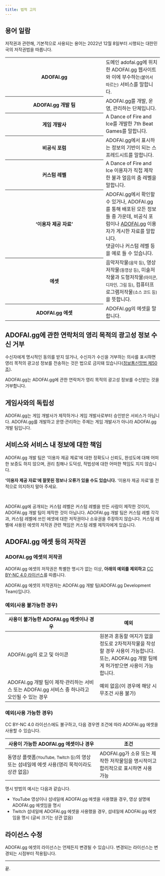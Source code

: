 ```yaml
---
title: 법적 고지
---
```


## 용어 일람

저작권과 관련해, 기본적으로 사용되는 용어는 2022년 12월 8일부터 시행되는 대한민국의 저작권법을 따릅니다.

<table>
  <colgroup>
    <col width="320px">
    <col>
  </colgroup>
  <tbody>
    <tr>
      <th>ADOFAI.gg</th>
      <td>도메인 adofai.gg에 위치한 ADOFAI.gg 웹사이트와 이에 부수하는<small>(붙어서 따르는)</small> 서비스를 말합니다.</td>
    </tr>
    <tr>
      <th>ADOFAI.gg 개발 팀</th>
      <td>ADOFAI.gg를 개발, 운영, 관리하는 단체입니다.</td>
    </tr>
    <tr>
      <th>게임 개발사</th>
      <td>A Dance of Fire and Ice를 개발한 7th Beat Games를 말합니다.</td>
    </tr>
    <tr>
      <th>비공식 포럼</th>
      <td>ADOFAI.gg에서 표시하는 정보의 기반이 되는 스프레드시트를 말합니다.</td>
    </tr>
    <tr>
      <th>커스텀 레벨</th>
      <td>A Dance of Fire and Ice 이용자가 직접 제작한 불과 얼음의 춤 레벨을 말합니다.</td>
    </tr>
    <tr>
      <th>‘이용자 제공 자료’</th>
      <td>ADOFAI.gg에서 확인할 수 있거나, ADOFAI.gg를 통해 배포된 모든 정보들 중 가운데, 비공식 포럼이나 <a href="https://adofai.gg">ADOFAI.gg</a> 이용자가 게시한 자료를 말합니다.<br>
      댓글이나 커스텀 레벨 등을 예로 들 수 있습니다.</td>
    </tr>
    <tr>
      <th>에셋</th>
      <td>음악저작물<small>(음악 등)</small>, 영상저작물<small>(동영상 등)</small>, 미술저작물과 도형저작물<small>(아이콘, 디자인, 그림 등)</small>, 컴퓨터프로그램저작물<small>(소스 코드 등)</small>을 뜻합니다.</td>
    </tr>
    <tr>
      <th>ADOFAI.gg 에셋</th>
      <td>ADOFAI.gg의 에셋을 말합니다.</td>
    </tr>    
  </tbody>
</table>

## ADOFAI.gg에 관한 연락처의 영리 목적의 광고성 정보 수신 거부

수신자에게 명시적인 동의를 받지 않거나, 수신자가 수신을 거부하는 의사를 표시하면 영리 목적의 광고성 정보를 전송하는 것은 법으로 금지돼 있습니다([정보통신망법 제50조](<https://www.law.go.kr/%EB%B2%95%EB%A0%B9/%EC%A0%95%EB%B3%B4%ED%86%B5%EC%8B%A0%EB%A7%9D%EC%9D%B4%EC%9A%A9%EC%B4%89%EC%A7%84%EB%B0%8F%EC%A0%95%EB%B3%B4%EB%B3%B4%ED%98%B8%EB%93%B1%EC%97%90%EA%B4%80%ED%95%9C%EB%B2%95%EB%A5%A0/(20221211,18871,20220610)/%EC%A0%9C50%EC%A1%B0>)).

ADOFAI.gg는 ADOFAI.gg에 관한 연락처가 영리 목적의 광고성 정보를 수신받는 것을 거부합니다.

## 게임사와의 독립성

ADOFAI.gg는 게임 개발사가 제작하거나 게임 개발사로부터 승인받은 서비스가 아닙니다. ADOFAI.gg를 개발하고 운영·관리하는 주체는 게임 개발사가 아니라 ADOFAI.gg 개발 팀입니다.

## 서비스와 서비스 내 정보에 대한 책임

ADOFAI.gg 개발 팀은 ‘이용자 제공 제료’에 대한 정확도나 신뢰도, 완성도에 대해 어떠한 보증도 하지 않으며, 권리 침해나 도덕성, 적법성에 대한 어떠한 책임도 지지 않습니다.

**‘이용자 제공 자료’에 잘못된 정보나 오류가 있을 수도 있습니다.** ‘이용자 제공 자료’를 전적으로 의지하지 말아 주세요.

<br>

ADOFAI.gg에 공개되는 커스텀 레벨은 커스텀 레벨을 만든 사람이 제작한 것이지, ADOFAI.gg 개발 팀이 제작한 것이 아닙니다.
ADOFAI.gg 개발 팀은 커스텀 레벨 각각과, 커스텀 레벨에 쓰인 에셋에 대한 저작권이나 소유권을 주장하지 않습니다. 커스텀 레벨에 사용된 에셋의 저작권 관련 책임은 커스텀 레벨 제작자에게 있습니다.

## ADOFAI.gg 에셋 등의 저작권

### ADOFAI.gg 에셋의 저작권

ADOFAI.gg 에셋의 저작권은 특별한 명시가 없는 이상, **아래의 예외를 제외하고** [CC BY-NC 4.0 라이선스](https://creativecommons.org/licenses/by-nc/4.0/)를 따릅니다.

ADOFAI.gg 에셋의 저작권자는 ADOFAI.gg 개발 팀(ADOFAI.gg Development Team)입니다.

### 예외(사용 불가능한 경우)

<table>
<colgroup>
<col width="300px">
<col>
</colgroup>

<thead>
<tr>
<th>사용이 불가능한 ADOFAI.gg 에셋이나 경우</th>
<th>예외</th>
</tr>
</thead>
<tbody>

<tr>
<td>ADOFAI.gg의 로고 및 아이콘</td>
<td>원본과 혼동할 여지가 없을 정도로 2차적저작물을 작성할 경우 사용이 가능합니다.<br>또는, ADOFAI.gg 개발 팀에게 허가받으면 사용이 가능합니다.</td>
</tr>

<tr>
<td>ADOFAI.gg 개발 팀이 제작·관리하는 서비스 또는 ADOFAI.gg 서비스 중 하나라고 오인될 수 있는 경우</td>
<td>예외 없음(이 경우에 해당 시 무조건 사용 불가)</td>
</tr>

</tbody>
</table>

### 예외(사용 가능한 경우)

CC BY-NC 4.0 라이선스에도 불구하고, 다음 경우엔 조건에 따라 ADOFAI.gg 에셋을 사용할 수 있습니다.

<table>
<colgroup>
<col width="300px">
<col>
</colgroup>

<thead>
<tr>
<th>사용이 가능한 ADOFAI.gg 에셋이나 경우</th>
<th>조건</th>
</tr>
</thead>
<tbody>

<tr>
<td>동영상 플랫폼<small>(YouTube, Twitch 등)</small>의 영상 또는 섬네일에 에셋 사용(영리 목적이라도 상관 없음)</td>
<td>ADOFAI.gg가 소유 또는 제작한 저작물임을 명시적이고 합리적으로 표시하면 사용 가능</td>
</tr>

</tbody>
</table>

명시 방법의 예시는 다음과 같습니다.

- YouTube 영상이나 섬네일에 ADOFAI.gg 에셋을 사용했을 경우, 영상 설명에 ADOFAI.gg 에셋임을 명시
- Twitch 섬네일에 ADOFAI.gg 에셋을 사용했을 경우, 섬네일에 ADOFAI.gg 에셋임을 명시 (글씨 크기는 상관 없음)

## 라이선스 수정

ADOFAI.gg 에셋의 라이선스는 언제든지 변경될 수 있습니다. 변경되는 라이선스는 변경되는 시점부터 적용됩니다.

---

끝.
